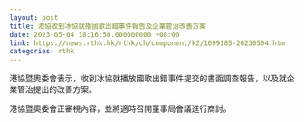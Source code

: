 ```yaml
---
layout: post
title: 港協收到冰協就播國歌出錯事件報告及企業管治改善方案
date: 2023-05-04 18:16:50.000000000 +08:00
link: https://news.rthk.hk/rthk/ch/component/k2/1699185-20230504.htm
categories: rthk
---
```


港協暨奧委會表示，收到冰協就播放國歌出錯事件提交的書面調查報告，以及就企業管治提出的改善方案。

港協暨奧委會正審視內容，並將適時召開董事局會議進行商討。
